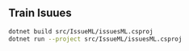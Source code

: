 ## Train Isuues

```bash
dotnet build src/IssueML/issuesML.csproj
dotnet run --project src/IssueML/issuesML.csproj
```